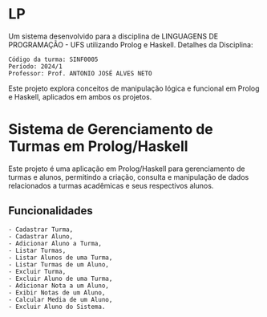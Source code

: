 # LP
Um sistema desenvolvido para a disciplina de LINGUAGENS DE PROGRAMAÇÃO - UFS utilizando Prolog e Haskell.
Detalhes da Disciplina:

    Código da turma: SINF0005
    Período: 2024/1
    Professor: Prof. ANTONIO JOSÉ ALVES NETO

Este projeto explora conceitos de manipulação lógica e funcional em Prolog e Haskell, aplicados em ambos os projetos.

# Sistema de Gerenciamento de Turmas em Prolog/Haskell

Este projeto é uma aplicação em Prolog/Haskell para gerenciamento de turmas e alunos, permitindo a criação, consulta e manipulação de dados relacionados a turmas acadêmicas e seus respectivos alunos.

## Funcionalidades
  	- Cadastrar Turma,
	- Cadastrar Aluno,
	- Adicionar Aluno a Turma,
	- Listar Turmas,
	- Listar Alunos de uma Turma,
	- Listar Turmas de um Aluno,
	- Excluir Turma,
	- Excluir Aluno de uma Turma,
	- Adicionar Nota a um Aluno,
	- Exibir Notas de um Aluno,
	- Calcular Media de um Aluno,
	- Excluir Aluno do Sistema.
